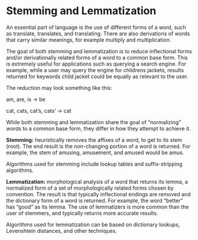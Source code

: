 Stemming and Lemmatization 
==========================
An essential part of language is the use of different forms of a word, such as translate, translates, and translating. 
There are also derivations of words that carry similar meanings, for example multiply and multiplication. 

The goal of both stemming and lemmatization is to reduce inflectional forms and/or derivationally related forms of a word to a common base form. This is extremely useful for applications such as querying a search engine. For example, while a user may query the engine for childrens jackets, results returned for keywords child jacket could be equally as relevant to the user. 


The reduction may look something like this:


am, are, is -> be 


cat, cats, cat’s, cats’ -> cat




While both stemming and lemmatization share the goal of “normalizing” words to a common base form, they differ in how they attempt to achieve it.


**Stemming:** heuristically removes the affixes of a word, to get to its stem (root). The end result is the non-changing portion of a word is returned. For example, the stem of amusing, amusement, and amused would be amus.


Algorithms used for stemming include lookup tables and suffix-stripping algorithms.




**Lemmatization:** morphological analysis of a word that returns its lemma, a normalized form of a set of morphologically related forms chosen by convention. The result is that typically inflectional endings are removed and the dictionary form of a word is returned. For example, the word “better” has “good” as its lemma. The use of lemmatizers is more common than the user of stemmers, and typically returns more accurate results. 


Algorithms used for lemmatization can be based on dictionary lookups, Levenshtein distances, and other techniques. 
